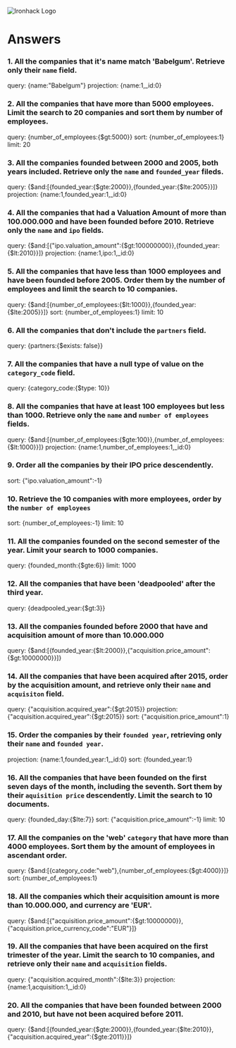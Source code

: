 ![Ironhack Logo](https://i.imgur.com/1QgrNNw.png)

# Answers

### 1. All the companies that it's name match 'Babelgum'. Retrieve only their `name` field.

query:  {name:"Babelgum"}
projection:  {name:1,_id:0}

### 2. All the companies that have more than 5000 employees. Limit the search to 20 companies and sort them by **number of employees**.

query:  {number_of_employees:{$gt:5000}}
sort:  {number_of_employees:1}
limit:  20

### 3. All the companies founded between 2000 and 2005, both years included. Retrieve only the `name` and `founded_year` fileds.

query:  {$and:[{founded_year:{$gte:2000}},{founded_year:{$lte:2005}}]}
projection:  {name:1,founded_year:1,_id:0}

### 4. All the companies that had a Valuation Amount of more than 100.000.000 and have been founded before 2010. Retrieve only the `name` and `ipo` fields.

query:  {$and:[{"ipo.valuation_amount":{$gt:100000000}},{founded_year:{$lt:2010}}]}
projection:  {name:1,ipo:1,_id:0}

### 5. All the companies that have less than 1000 employees and have been founded before 2005. Order them by the number of employees and limit the search to 10 companies.

query:  {$and:[{number_of_employees:{$lt:1000}},{founded_year:{$lte:2005}}]}
sort:  {number_of_employees:1}
limit:  10

### 6. All the companies that don't include the `partners` field.

query:  {partners:{$exists: false}}

### 7. All the companies that have a null type of value on the `category_code` field.

query:  {category_code:{$type: 10}}

### 8. All the companies that have at least 100 employees but less than 1000. Retrieve only the `name` and `number of employees` fields.

query:  {$and:[{number_of_employees:{$gte:100}},{number_of_employees:{$lt:1000}}]}
projection:  {name:1,number_of_employees:1,_id:0}

### 9. Order all the companies by their IPO price descendently.

sort: {"ipo.valuation_amount":-1}

### 10. Retrieve the 10 companies with more employees, order by the `number of employees`

sort: {number_of_employees:-1}
limit:  10

### 11. All the companies founded on the second semester of the year. Limit your search to 1000 companies.

query: {founded_month:{$gte:6}}
limit: 1000

### 12. All the companies that have been 'deadpooled' after the third year.

query: {deadpooled_year:{$gt:3}}

### 13. All the companies founded before 2000 that have and acquisition amount of more than 10.000.000

query:  {$and:[{founded_year:{$lt:2000}},{"acquisition.price_amount":{$gt:10000000}}]}

### 14. All the companies that have been acquired after 2015, order by the acquisition amount, and retrieve only their `name` and `acquisiton` field.

query:  {"acquisition.acquired_year":{$gt:2015}}
projection:  {"acquisition.acquired_year":{$gt:2015}}
sort:  {"acquisition.price_amount":1}

### 15. Order the companies by their `founded year`, retrieving only their `name` and `founded year`.

projection:  {name:1,founded_year:1,_id:0}
sort:  {founded_year:1}

### 16. All the companies that have been founded on the first seven days of the month, including the seventh. Sort them by their `aquisition price` descendently. Limit the search to 10 documents.

query:   {founded_day:{$lte:7}}
sort:  {"acquisition.price_amount":-1}
limit:  10

### 17. All the companies on the 'web' `category` that have more than 4000 employees. Sort them by the amount of employees in ascendant order.

query:   {$and:[{category_code:"web"},{number_of_employees:{$gt:4000}}]}
sort:   {number_of_employees:1}

### 18. All the companies which their acquisition amount is more than 10.000.000, and currency are 'EUR'.

query: {$and:[{"acquisition.price_amount":{$gt:10000000}},{"acquisition.price_currency_code":"EUR"}]}

### 19. All the companies that have been acquired on the first trimester of the year. Limit the search to 10 companies, and retrieve only their `name` and `acquisition` fields.

query:   {"acquisition.acquired_month":{$lte:3}}
projection:   {name:1,acquisition:1,_id:0}

### 20. All the companies that have been founded between 2000 and 2010, but have not been acquired before 2011.

query:  {$and:[{founded_year:{$gte:2000}},{founded_year:{$lte:2010}},{"acquisition.acquired_year":{$gte:2011}}]}
